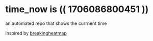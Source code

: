 # time_now is (( 1706086800451 ))

an automated repo that shows the currnent time

inspired by [breakingheatmap](https://github.com/breakingheatmap/breakingheatmap)